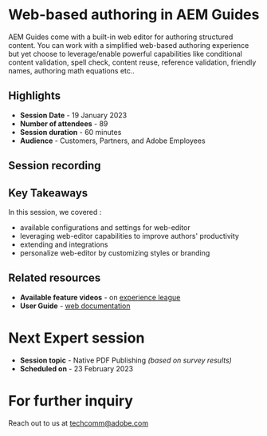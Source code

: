 # Web-based authoring in AEM Guides
AEM Guides come with a built-in web editor for authoring structured content. You can work with a simplified web-based authoring experience but yet choose to leverage/enable powerful capabilities like conditional content validation, spell check, content reuse, reference validation, friendly names, authoring math equations etc..

## Highlights
 - **Session Date** - 19 January 2023 
 - **Number of attendees** - 89
 - **Session duration** - 60 minutes
 - **Audience** - Customers, Partners, and Adobe Employees


## Session recording


## Key Takeaways
In this session, we covered :
 - available configurations and settings for web-editor
 - leveraging web-editor capabilities to improve authors' productivity 
 - extending and integrations 
 - personalize web-editor by customizing styles or branding
 
## Related resources 
 - **Available feature videos** - on [experience league](https://experienceleague.adobe.com/docs/experience-manager-guides-learn/videos/advanced-user-guide/overview.html?lang=en) 
 - **User Guide** - [web documentation](https://help.adobe.com/en_US/xml-documentation-for-adobe-experience-manager/index.html#t=DXML-master-map/authoring-content.html)

# Next Expert session 
 - **Session topic** - Native PDF Publishing *(based on survey results)*
 - **Scheduled on** - 23 February 2023

# For further inquiry
Reach out to us at techcomm@adobe.com